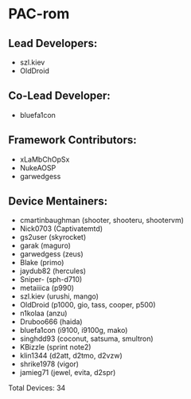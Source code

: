 PAC-rom
===========

Lead Developers:
-----------
* szl.kiev
* OldDroid

Co-Lead Developer:
-----------
* bluefa1con

Framework Contributors:
-----------
* xLaMbChOpSx
* NukeAOSP
* garwedgess

Device Mentainers:
----------
* cmartinbaughman (shooter, shooteru, shootervm)
* Nick0703 (Captivatemtd)
* gs2user (skyrocket)
* garak (maguro)
* garwedgess (zeus)
* Blake (primo)
* jaydub82 (hercules)
* Sniper- (sph-d710)
* metaiiica (p990)
* szl.kiev (urushi, mango)
* OldDroid (p1000, gio, tass, cooper, p500)
* n1kolaa (anzu)
* Druboo666 (haida)
* bluefa1con (i9100, i9100g, mako)
* singhdd93 (coconut, satsuma, smultron)
* KBizzle (sprint note2)
* klin1344 (d2att, d2tmo, d2vzw)
* shrike1978 (vigor)
* jamieg71 (jewel, evita, d2spr)

Total Devices: 34
